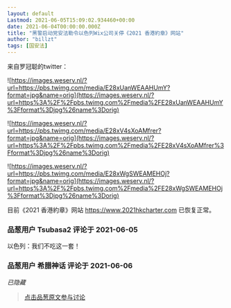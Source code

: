 ```yaml
---
layout: default
Lastmod: 2021-06-05T15:09:02.934460+00:00
date: 2021-06-04T00:00:00.000Z
title: "黑警启动党安法勒令以色列Wix公司关停《2021 香港約章》网站"
author: "billzt"
tags: [国安法]
---
```


来自罗冠聪的twitter：  
  
  
![https://images.weserv.nl/?url=https://pbs.twimg.com/media/E28xUanWEAAHUmY?format=jpg&name=orig](https://images.weserv.nl/?url=https%3A%2F%2Fpbs.twimg.com%2Fmedia%2FE28xUanWEAAHUmY%3Fformat%3Djpg%26name%3Dorig)  
  
![https://images.weserv.nl/?url=https://pbs.twimg.com/media/E28xV4sXoAMfrer?format=jpg&name=orig](https://images.weserv.nl/?url=https%3A%2F%2Fpbs.twimg.com%2Fmedia%2FE28xV4sXoAMfrer%3Fformat%3Djpg%26name%3Dorig)  
  
![https://images.weserv.nl/?url=https://pbs.twimg.com/media/E28xWgSWEAMEHOj?format=jpg&name=orig](https://images.weserv.nl/?url=https%3A%2F%2Fpbs.twimg.com%2Fmedia%2FE28xWgSWEAMEHOj%3Fformat%3Djpg%26name%3Dorig)  
  
  
目前《2021 香港約章》网站 https://www.2021hkcharter.com 已恢复正常。

            
### 品葱用户 **Tsubasa2** 评论于 2021-06-05
        
以色列：我们不吃这一套！
        


            
### 品葱用户 **希腊神话** 评论于 2021-06-06
        
_已隐藏_
        






> [点击品葱原文参与讨论](https://pincong.rocks/article/32858)

